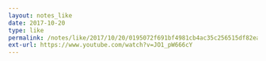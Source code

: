 ```yaml
---
layout: notes_like
date: 2017-10-20
type: like
permalink: /notes/like/2017/10/20/0195072f691bf4981cb4ac35c256515df82ea0f2.html
ext-url: https://www.youtube.com/watch?v=JO1_pW666cY
---
```

